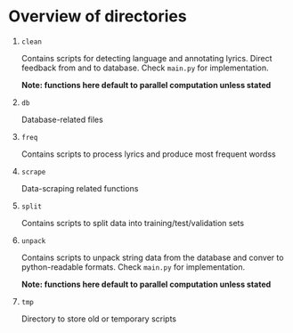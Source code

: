 # Overview of directories

1. `clean`

	Contains scripts for detecting language and annotating lyrics. Direct feedback from and to database. Check `main.py` for implementation.

	**Note: functions here default to parallel computation unless stated**

2. `db`

	Database-related files

3. `freq`

	Contains scripts to process lyrics and produce most frequent wordss

4. `scrape`

	Data-scraping related functions

5. `split`

	Contains scripts to split data into training/test/validation sets

6. `unpack`

	Contains scripts to unpack string data from the database and conver to python-readable formats. Check `main.py` for implementation.

	**Note: functions here default to parallel computation unless stated**

7. `tmp`

	Directory to store old or temporary scripts
